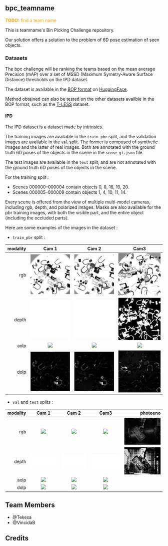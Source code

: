 ## bpc_teamname

<span style="color:orange">**TODO:** find a team name
</span>


This is teamname's Bin Picking Challenge repository.

Our solution offers a solution to the problem of 6D pose estimation of seen objects.


### Datasets

The bpc challenge will be ranking the teams based on the mean average Precision (mAP) over a set of MSSD (Maximum Symetry-Aware Surface Distance) thresholds on the IPD dataset.

The dataset is available in the [BOP format](https://github.com/thodan/bop_toolkit/blob/master/docs/bop_datasets_format.md) on [HuggingFace](https://huggingface.co/datasets/bop-benchmark/ipd).

Method obtained can also be tested on the other datasets availble in the BOP format, such as the [T-LESS](https://huggingface.co/datasets/bop-benchmark/tless) dataset.


#### IPD

The IPD dataset is a dataset made by [intrinsics](https://www.intrinsic.ai/).


The training images are available in the `train_pbr` split, and the validation images are available in the `val` split. The former is composed of symthetic images and the latter of real images. Both are annotated with the ground truth 6D poses of the objects in the scene in the `scene_gt.json` file.

The test images are available in the `test` split, and are not annotated with the ground truth 6D poses of the objects in the scene.

For the training split :

- Scenes 000000–000004 contain objects 0, 8, 18, 19, 20.
- Scenes 000005–000009 contain objects 1, 4, 10, 11, 14.

Every scene is offered from the view of multiple multi-model cameras, including rgb, depth, and polarized images. Masks are also available for the pbr training images, with both the visible part, and the entire object (including the occluded parts).

Here are some examples of the images in the dataset : 

- `train_pbr` split :

 modality   | Cam 1   |   Cam 2 |  Cam3  
---:|:-------------------------:|:-------------------------:|:---------:
rgb | ![](./assets/images/readme_dataset/train_pbr_000000_rgb_cam1_000002.jpg)  |  ![](./assets/images/readme_dataset/train_pbr_000000_rgb_cam2_000002.jpg) |   ![](./assets/images/readme_dataset/train_pbr_000000_rgb_cam3_000002.jpg)
depth | ![](./assets/images/readme_dataset/train_pbr_000000_depth_cam1_000002.jpg)  |  ![](./assets/images/readme_dataset/train_pbr_000000_depth_cam2_000002.jpg) |   ![](./assets/images/readme_dataset/train_pbr_000000_depth_cam3_000002.jpg)
aolp | ![](./assets/images/readme_dataset/train_pbr_000000_aolp_cam1_000002.jpg)  |  ![](./assets/images/readme_dataset/train_pbr_000000_aolp_cam2_000002.jpg) |   ![](./assets/images/readme_dataset/train_pbr_000000_aolp_cam3_000002.jpg)
dolp | ![](./assets/images/readme_dataset/train_pbr_000000_dolp_cam1_000002.jpg)  |  ![](./assets/images/readme_dataset/train_pbr_000000_dolp_cam2_000002.jpg) |   ![](./assets/images/readme_dataset/train_pbr_000000_dolp_cam3_000002.jpg)

- `val` and `test` splits :

 modality   | Cam 1   |   Cam 2 |  Cam3  | photoeno
---:|:-------------------------:|:-------------------------:|:---------:|-------:
rgb | ![](./assets/images/readme_dataset/val_000000_rgb_cam1_000003.jpg)  |  ![](./assets/images/readme_dataset/val_000000_rgb_cam2_000003.jpg) |   ![](./assets/images/readme_dataset/val_000000_rgb_cam3_000003.jpg) | ![](./assets/images/readme_dataset/val_000000_rgb_photoeno_000003.jpg)
depth | ![](./assets/images/readme_dataset/val_000000_depth_cam1_000003.jpg)  |  ![](./assets/images/readme_dataset/val_000000_depth_cam2_000003.jpg) |   ![](./assets/images/readme_dataset/val_000000_depth_cam3_000003.jpg) | ![](./assets/images/readme_dataset/val_000000_depth_photoeno_000003.jpg)
aolp | ![](./assets/images/readme_dataset/val_000000_aolp_cam1_000003.jpg)  |  ![](./assets/images/readme_dataset/val_000000_aolp_cam2_000003.jpg) |   ![](./assets/images/readme_dataset/val_000000_aolp_cam3_000003.jpg)
dolp | ![](./assets/images/readme_dataset/val_000000_dolp_cam1_000003.jpg)  |  ![](./assets/images/readme_dataset/val_000000_dolp_cam2_000003.jpg) |   ![](./assets/images/readme_dataset/val_000000_dolp_cam3_000003.jpg)




## Team Members

- @Tekexa
- @VincidaB


## Credits